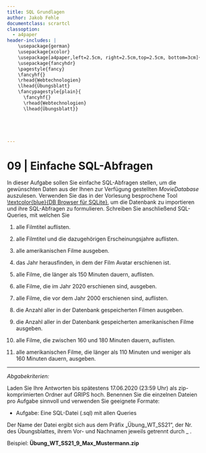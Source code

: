 ```yaml
---
title: SQL Grundlagen
author: Jakob Fehle
documentclass: scrartcl
classoption:
  - a4paper
header-includes: |
    \usepackage{german} 
	\usepackage{xcolor}
    \usepackage[a4paper,left=2.5cm, right=2.5cm,top=2.5cm, bottom=3cm]{geometry}
    \usepackage{fancyhdr}
    \pagestyle{fancy}
    \fancyhf{}
    \rhead{Webtechnologien}
    \lhead{Übungsblatt}
    \fancypagestyle{plain}{
      \fancyhf{}
      \rhead{Webtechnologien}
      \lhead{Übungsblatt}}





---
```



# 09 | Einfache SQL-Abfragen

In dieser Aufgabe sollen Sie einfache SQL-Abfragen stellen, um die gewünschten Daten aus der Ihnen zur Verfügung gestellten _MovieDatabase_ auszulesen. Verwenden Sie das in der Vorlesung besprochene Tool  [\textcolor{blue}{DB Browser für SQLite}](https://sqlitebrowser.org/), um die Datenbank zu importieren und ihre SQL-Abfragen zu formulieren. Schreiben Sie anschließend SQL-Queries, mit welchen Sie

1. alle Filmtitel auflisten.

2. alle Filmtitel und die dazugehörigen Erscheinungsjahre auflisten.
3. alle amerikanischen Filme ausgeben.
4. das Jahr herausfinden, in dem der Film Avatar erschienen ist.
5. alle Filme, die länger als 150 Minuten dauern, auflisten.
6. alle Filme, die im Jahr 2020 erschienen sind, ausgeben.
6. alle Filme, die vor dem Jahr 2000 erschienen sind, auflisten.
7. die Anzahl aller in der Datenbank gespeicherten Filmen ausgeben.
8. die Anzahl aller in der Datenbank gespeicherten amerikanischen Filme ausgeben.
9. alle Filme, die zwischen 160 und 180 Minuten dauern, auflisten.
10. alle amerikanischen Filme, die länger als 110 Minuten und weniger als 160 Minuten dauern, ausgeben.

------

*Abgabekriterien:*

Laden Sie Ihre Antworten bis spätestens 17.06.2020 (23:59 Uhr) als zip-komprimierten Ordner auf GRIPS hoch. Benennen Sie die einzelnen Dateien pro Aufgabe sinnvoll und verwenden Sie geeignete Formate:

- Aufgabe: Eine SQL-Datei (.sql) mit allen Queries


Der Name der Datei ergibt sich aus dem Präfix „Übung_WT_SS21“, der Nr. des Übungsblattes, ihrem Vor- und Nachnamen jeweils getrennt durch _ .

 

Beispiel: **Übung_WT_SS21_9_Max_Mustermann.zip**

